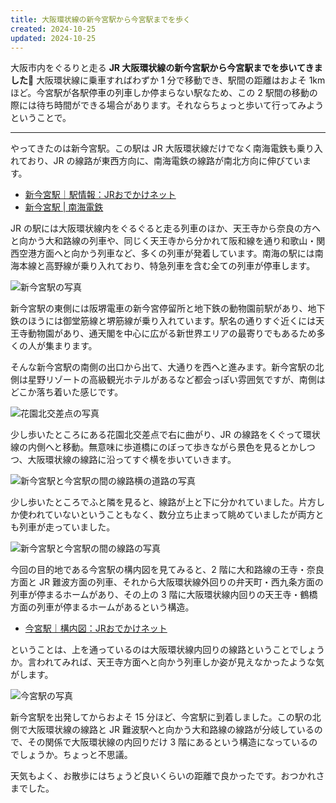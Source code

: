 ```yaml
---
title: 大阪環状線の新今宮駅から今宮駅までを歩く
created: 2024-10-25
updated: 2024-10-25
---
```


大阪市内をぐるりと走る **JR 大阪環状線の新今宮駅から今宮駅までを歩いてきました🚶** 大阪環状線に乗車すればわずか 1 分で移動でき、駅間の距離はおよそ 1km ほど。今宮駅が各駅停車の列車しか停まらない駅なため、この 2 駅間の移動の際には待ち時間ができる場合があります。それならちょっと歩いて行ってみようということで。

---

やってきたのは新今宮駅。この駅は JR 大阪環状線だけでなく南海電鉄も乗り入れており、JR の線路が東西方向に、南海電鉄の線路が南北方向に伸びています。

- [新今宮駅｜駅情報：JRおでかけネット](https://www.jr-odekake.net/eki/top?id=0620506)
- [新今宮駅 | 南海電鉄](https://www.nankai.co.jp/traffic/station/shinimamiya.html)

JR の駅には大阪環状線内をぐるぐると走る列車のほか、天王寺から奈良の方へと向かう大和路線の列車や、同じく天王寺から分かれて阪和線を通り和歌山・関西空港方面へと向かう列車など、多くの列車が発着しています。南海の駅には南海本線と高野線が乗り入れており、特急列車を含む全ての列車が停車します。

![新今宮駅の写真](90edc742-caf6-44d0-acda-38bf5a059d00)

新今宮駅の東側には阪堺電車の新今宮停留所と地下鉄の動物園前駅があり、地下鉄のほうには御堂筋線と堺筋線が乗り入れています。駅名の通りすぐ近くには天王寺動物園があり、通天閣を中心に広がる新世界エリアの最寄りでもあるため多くの人が集まります。

そんな新今宮駅の南側の出口から出て、大通りを西へと進みます。新今宮駅の北側は星野リゾートの高級観光ホテルがあるなど都会っぽい雰囲気ですが、南側はどこか落ち着いた感じです。

![花園北交差点の写真](aba718d4-1663-4fc7-6d63-41d049f3e600)

少し歩いたところにある花園北交差点で右に曲がり、JR の線路をくぐって環状線の内側へと移動。無意味に歩道橋にのぼって歩きながら景色を見るとかしつつ、大阪環状線の線路に沿ってすぐ横を歩いていきます。

![新今宮駅と今宮駅の間の線路横の道路の写真](c3f9ac3a-60df-45d0-827e-9e15784c8800)

少し歩いたところでふと隣を見ると、線路が上と下に分かれていました。片方しか使われていないということもなく、数分立ち止まって眺めていましたが両方とも列車が走っていました。

![新今宮駅と今宮駅の間の線路の写真](d75500f6-025a-4899-fc8c-b65b0a708800)

今回の目的地である今宮駅の構内図を見てみると、2 階に大和路線の王寺・奈良方面と JR 難波方面の列車、それから大阪環状線外回りの弁天町・西九条方面の列車が停まるホームがあり、その上の 3 階に大阪環状線内回りの天王寺・鶴橋方面の列車が停まるホームがあるという構造。

- [今宮駅｜構内図：JRおでかけネット](https://www.jr-odekake.net/eki/premises?id=0620832)

ということは、上を通っているのは大阪環状線内回りの線路ということでしょうか。言われてみれば、天王寺方面へと向かう列車しか姿が見えなかったような気がします。

![今宮駅の写真](c951ec7f-1b2a-471b-ef5a-939e6a4e7300)

新今宮駅を出発してからおよそ 15 分ほど、今宮駅に到着しました。この駅の北側で大阪環状線の線路と JR 難波駅へと向かう大和路線の線路が分岐しているので、その関係で大阪環状線の内回りだけ 3 階にあるという構造になっているのでしょうか。ちょっと不思議。

天気もよく、お散歩にはちょうど良いくらいの距離で良かったです。おつかれさまでした。
